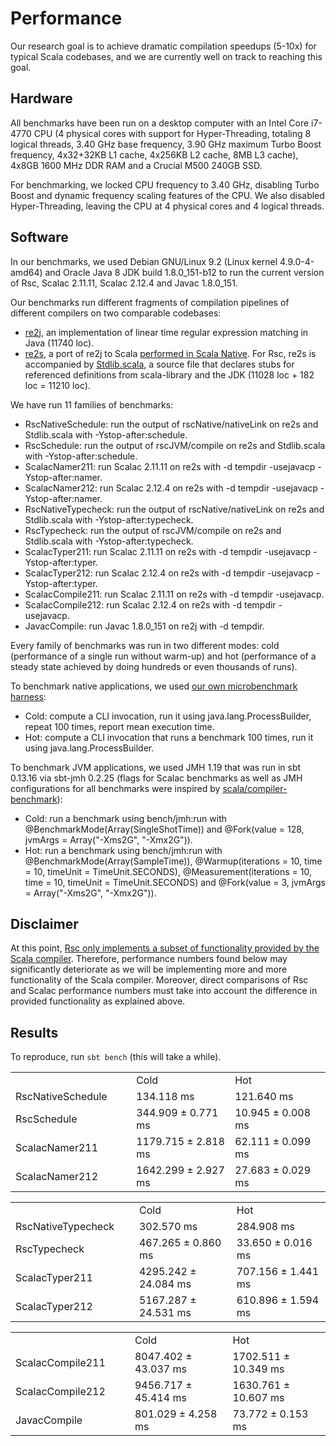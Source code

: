 <!-- Copyright (c) 2017 Twitter, Inc. -->
<!-- Licensed under the Apache License, Version 2.0 (see LICENSE.md). -->

# Performance

Our research goal is to achieve dramatic compilation speedups (5-10x)
for typical Scala codebases, and we are currently well on track to reaching
this goal.

## Hardware

All benchmarks have been run on a desktop computer with an Intel Core
i7-4770 CPU (4 physical cores with support for Hyper-Threading, totaling
8 logical threads, 3.40 GHz base frequency, 3.90 GHz maximum Turbo Boost
frequency, 4x32+32KB L1 cache, 4x256KB L2 cache, 8MB L3 cache),
4x8GB 1600 MHz DDR RAM and a Crucial M500 240GB SSD.

For benchmarking, we locked CPU frequency to 3.40 GHz, disabling Turbo Boost
and dynamic frequency scaling features of the CPU. We also disabled
Hyper-Threading, leaving the CPU at 4 physical cores and 4 logical threads.

## Software

In our benchmarks, we used Debian GNU/Linux 9.2 (Linux kernel 4.9.0-4-amd64)
and Oracle Java 8 JDK build 1.8.0_151-b12 to run the current version of Rsc,
Scalac 2.11.11, Scalac 2.12.4 and Javac 1.8.0_151.

Our benchmarks run different fragments of compilation pipelines of
different compilers on two comparable codebases:
  * [re2j](../examples/re2j/src/main/java/java/util/regex), an implementation
    of linear time regular expression matching in Java (11740 loc).
  * [re2s](../examples/re2s/src/main/scala/java/util/regex), a port of re2j
    to Scala [performed in Scala Native](https://github.com/scala-native/scala-native/pull/894).
    For Rsc, re2s is accompanied by [Stdlib.scala](../stdlib/src/main/scala/Stdlib.scala),
    a source file that declares stubs for referenced definitions from
    scala-library and the JDK (11028 loc + 182 loc = 11210 loc).

We have run 11 families of benchmarks:
  * RscNativeSchedule: run the output of rscNative/nativeLink on re2s
    and Stdlib.scala with -Ystop-after:schedule.
  * RscSchedule: run the output of rscJVM/compile on re2s and Stdlib.scala
    with -Ystop-after:schedule.
  * ScalacNamer211: run Scalac 2.11.11 on re2s
    with -d tempdir -usejavacp -Ystop-after:namer.
  * ScalacNamer212: run Scalac 2.12.4 on re2s
    with -d tempdir -usejavacp -Ystop-after:namer.
  * RscNativeTypecheck: run the output of rscNative/nativeLink on re2s
    and Stdlib.scala with -Ystop-after:typecheck.
  * RscTypecheck: run the output of rscJVM/compile on re2s and Stdlib.scala
    with -Ystop-after:typecheck.
  * ScalacTyper211: run Scalac 2.11.11 on re2s
    with -d tempdir -usejavacp -Ystop-after:typer.
  * ScalacTyper212: run Scalac 2.12.4 on re2s
    with -d tempdir -usejavacp -Ystop-after:typer.
  * ScalacCompile211: run Scalac 2.11.11 on re2s
    with -d tempdir -usejavacp.
  * ScalacCompile212: run Scalac 2.12.4 on re2s
    with -d tempdir -usejavacp.
  * JavacCompile: run Javac 1.8.0_151 on re2j
    with -d tempdir.

Every family of benchmarks was run in two different modes: cold (performance
of a single run without warm-up) and hot (performance of a steady state achieved
by doing hundreds or even thousands of runs).

To benchmark native applications, we used
[our own microbenchmark harness](../bench/rsc/jvm/src/main/scala/rsc/bench/RscNativeTypecheck.scala):
  * Cold: compute a CLI invocation, run it using java.lang.ProcessBuilder,
    repeat 100 times, report mean execution time.
  * Hot: compute a CLI invocation that runs a benchmark 100 times,
    run it using java.lang.ProcessBuilder.

To benchmark JVM applications, we used JMH 1.19 that was run in sbt 0.13.16
via sbt-jmh 0.2.25 (flags for Scalac benchmarks as
well as JMH configurations for all benchmarks were inspired by
[scala/compiler-benchmark](https://github.com/scala/compiler-benchmark)):
  * Cold: run a benchmark using bench/jmh:run with @BenchmarkMode(Array(SingleShotTime))
    and @Fork(value = 128, jvmArgs = Array("-Xms2G", "-Xmx2G")).
  * Hot: run a benchmark using bench/jmh:run with @BenchmarkMode(Array(SampleTime)),
    @Warmup(iterations = 10, time = 10, timeUnit = TimeUnit.SECONDS),
    @Measurement(iterations = 10, time = 10, timeUnit = TimeUnit.SECONDS) and
    @Fork(value = 3, jvmArgs = Array("-Xms2G", "-Xmx2G")).

## Disclaimer

At this point, [Rsc only implements a subset of functionality provided by the
Scala compiler](compiler.md#summary). Therefore, performance numbers found below
may significantly deteriorate as we will be implementing more and more
functionality of the Scala compiler. Moreover, direct comparisons
of Rsc and Scalac performance numbers must take into account the difference
in provided functionality as explained above.

## Results

To reproduce, run `sbt bench` (this will take a while).

<table>
  <th>
    <td>Cold</td>
    <td>Hot</td>
  </th>
  <tr>
    <td width="208px">RscNativeSchedule</td>
    <td width="208px">134.118 ms</td>
    <td width="208px">121.640 ms</td>
  </tr>
  <tr>
    <td>RscSchedule</td>
    <td>344.909 ± 0.771 ms</td>
    <td>10.945 ± 0.008 ms</td>
  </tr>
  <tr>
    <td>ScalacNamer211</td>
    <td>1179.715 ± 2.818 ms</td>
    <td>62.111 ± 0.099 ms</td>
  </tr>
  <tr>
    <td>ScalacNamer212</td>
    <td>1642.299 ± 2.927 ms</td>
    <td>27.683 ± 0.029 ms</td>
  </tr>
</table>

<table>
  <th>
    <td>Cold</td>
    <td>Hot</td>
  </th>
  <tr>
    <td width="208px">RscNativeTypecheck</td>
    <td width="208px">302.570 ms</td>
    <td width="208px">284.908 ms</td>
  </tr>
  <tr>
    <td>RscTypecheck</td>
    <td>467.265 ± 0.860 ms</td>
    <td>33.650 ± 0.016 ms</td>
  </tr>
  <tr>
    <td>ScalacTyper211</td>
    <td>4295.242 ± 24.084 ms</td>
    <td>707.156 ± 1.441 ms</td>
  </tr>
  <tr>
    <td>ScalacTyper212</td>
    <td>5167.287 ± 24.531 ms</td>
    <td>610.896 ± 1.594 ms</td>
  </tr>
</table>

<table>
  <th>
    <td>Cold</td>
    <td>Hot</td>
  </th>
  <tr>
    <td width="208px">ScalacCompile211</td>
    <td width="208px">8047.402 ± 43.037 ms</td>
    <td width="208px">1702.511 ± 10.349 ms</td>
  </tr>
  <tr>
    <td>ScalacCompile212</td>
    <td>9456.717 ± 45.414 ms</td>
    <td>1630.761 ± 10.607 ms</td>
  </tr>
  <tr>
    <td>JavacCompile</td>
    <td>801.029 ± 4.258 ms</td>
    <td>73.772 ± 0.153 ms</td>
  </tr>
</table>
